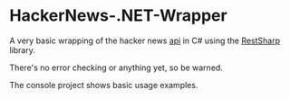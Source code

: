 HackerNews-.NET-Wrapper
=======================

A very basic wrapping of the hacker news [api](https://github.com/HackerNews/API "api docs on github") in C# using the [RestSharp](http://restsharp.org/ "RestSharp Homepage") library.

There's no error checking or anything yet, so be warned.

The console project shows basic usage examples.
